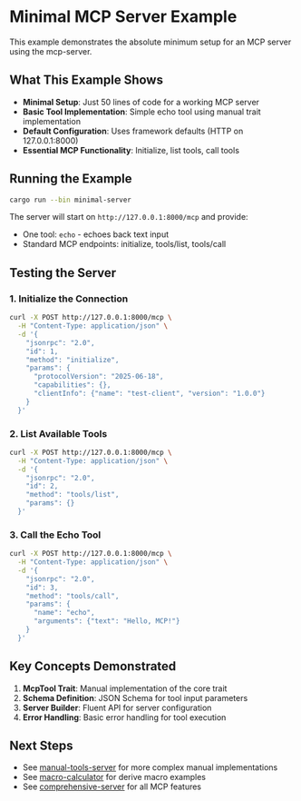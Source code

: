 # Minimal MCP Server Example

This example demonstrates the absolute minimum setup for an MCP server using the mcp-server.

## What This Example Shows

- **Minimal Setup**: Just 50 lines of code for a working MCP server
- **Basic Tool Implementation**: Simple echo tool using manual trait implementation
- **Default Configuration**: Uses framework defaults (HTTP on 127.0.0.1:8000)
- **Essential MCP Functionality**: Initialize, list tools, call tools

## Running the Example

```bash
cargo run --bin minimal-server
```

The server will start on `http://127.0.0.1:8000/mcp` and provide:
- One tool: `echo` - echoes back text input
- Standard MCP endpoints: initialize, tools/list, tools/call

## Testing the Server

### 1. Initialize the Connection
```bash
curl -X POST http://127.0.0.1:8000/mcp \
  -H "Content-Type: application/json" \
  -d '{
    "jsonrpc": "2.0",
    "id": 1,
    "method": "initialize",
    "params": {
      "protocolVersion": "2025-06-18",
      "capabilities": {},
      "clientInfo": {"name": "test-client", "version": "1.0.0"}
    }
  }'
```

### 2. List Available Tools
```bash
curl -X POST http://127.0.0.1:8000/mcp \
  -H "Content-Type: application/json" \
  -d '{
    "jsonrpc": "2.0",
    "id": 2,
    "method": "tools/list",
    "params": {}
  }'
```

### 3. Call the Echo Tool
```bash
curl -X POST http://127.0.0.1:8000/mcp \
  -H "Content-Type: application/json" \
  -d '{
    "jsonrpc": "2.0",
    "id": 3,
    "method": "tools/call",
    "params": {
      "name": "echo",
      "arguments": {"text": "Hello, MCP!"}
    }
  }'
```

## Key Concepts Demonstrated

1. **McpTool Trait**: Manual implementation of the core trait
2. **Schema Definition**: JSON Schema for tool input parameters
3. **Server Builder**: Fluent API for server configuration
4. **Error Handling**: Basic error handling for tool execution

## Next Steps

- See [manual-tools-server](../manual-tools-server) for more complex manual implementations
- See [macro-calculator](../macro-calculator) for derive macro examples  
- See [comprehensive-server](../comprehensive-server) for all MCP features